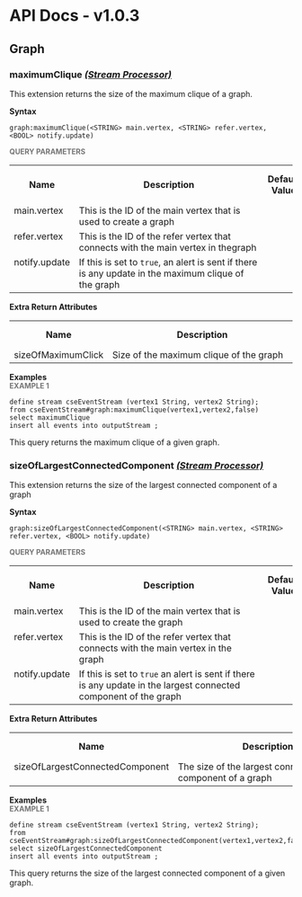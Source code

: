 # API Docs - v1.0.3

## Graph

### maximumClique *<a target="_blank" href="https://wso2.github.io/siddhi/documentation/siddhi-4.0/#stream-processor">(Stream Processor)</a>*

<p style="word-wrap: break-word">This extension returns the size of the maximum clique of a graph.</p>

<span id="syntax" class="md-typeset" style="display: block; font-weight: bold;">Syntax</span>
```
graph:maximumClique(<STRING> main.vertex, <STRING> refer.vertex, <BOOL> notify.update)
```

<span id="query-parameters" class="md-typeset" style="display: block; color: rgba(0, 0, 0, 0.54); font-size: 12.8px; font-weight: bold;">QUERY PARAMETERS</span>
<table>
    <tr>
        <th>Name</th>
        <th style="min-width: 20em">Description</th>
        <th>Default Value</th>
        <th>Possible Data Types</th>
        <th>Optional</th>
        <th>Dynamic</th>
    </tr>
    <tr>
        <td style="vertical-align: top">main.vertex</td>
        <td style="vertical-align: top; word-wrap: break-word">This is the ID of the main vertex that is used to create a graph</td>
        <td style="vertical-align: top"></td>
        <td style="vertical-align: top">STRING</td>
        <td style="vertical-align: top">No</td>
        <td style="vertical-align: top">No</td>
    </tr>
    <tr>
        <td style="vertical-align: top">refer.vertex</td>
        <td style="vertical-align: top; word-wrap: break-word">This is the ID of the refer vertex that connects with the main vertex in thegraph</td>
        <td style="vertical-align: top"></td>
        <td style="vertical-align: top">STRING</td>
        <td style="vertical-align: top">No</td>
        <td style="vertical-align: top">No</td>
    </tr>
    <tr>
        <td style="vertical-align: top">notify.update</td>
        <td style="vertical-align: top; word-wrap: break-word">If this is set to <code>true</code>, an alert is sent if there is any update in the maximum clique of the graph</td>
        <td style="vertical-align: top"></td>
        <td style="vertical-align: top">BOOL</td>
        <td style="vertical-align: top">No</td>
        <td style="vertical-align: top">No</td>
    </tr>
</table>
<span id="extra-return-attributes" class="md-typeset" style="display: block; font-weight: bold;">Extra Return Attributes</span>
<table>
    <tr>
        <th>Name</th>
        <th style="min-width: 20em">Description</th>
        <th>Possible Types</th>
    </tr>
    <tr>
        <td style="vertical-align: top">sizeOfMaximumClick</td>
        <td style="vertical-align: top; word-wrap: break-word">Size of the maximum clique of the graph</td>
        <td style="vertical-align: top">INT</td>
    </tr>
</table>

<span id="examples" class="md-typeset" style="display: block; font-weight: bold;">Examples</span>
<span id="example-1" class="md-typeset" style="display: block; color: rgba(0, 0, 0, 0.54); font-size: 12.8px; font-weight: bold;">EXAMPLE 1</span>
```
define stream cseEventStream (vertex1 String, vertex2 String); 
from cseEventStream#graph:maximumClique(vertex1,vertex2,false)  
select maximumClique  
insert all events into outputStream ;
```
<p style="word-wrap: break-word">This query returns the maximum clique of a given graph.</p>

### sizeOfLargestConnectedComponent *<a target="_blank" href="https://wso2.github.io/siddhi/documentation/siddhi-4.0/#stream-processor">(Stream Processor)</a>*

<p style="word-wrap: break-word">This extension returns the size of the largest connected component of a graph</p>

<span id="syntax" class="md-typeset" style="display: block; font-weight: bold;">Syntax</span>
```
graph:sizeOfLargestConnectedComponent(<STRING> main.vertex, <STRING> refer.vertex, <BOOL> notify.update)
```

<span id="query-parameters" class="md-typeset" style="display: block; color: rgba(0, 0, 0, 0.54); font-size: 12.8px; font-weight: bold;">QUERY PARAMETERS</span>
<table>
    <tr>
        <th>Name</th>
        <th style="min-width: 20em">Description</th>
        <th>Default Value</th>
        <th>Possible Data Types</th>
        <th>Optional</th>
        <th>Dynamic</th>
    </tr>
    <tr>
        <td style="vertical-align: top">main.vertex</td>
        <td style="vertical-align: top; word-wrap: break-word">This is the ID of the main vertex that is used to create the graph</td>
        <td style="vertical-align: top"></td>
        <td style="vertical-align: top">STRING</td>
        <td style="vertical-align: top">No</td>
        <td style="vertical-align: top">No</td>
    </tr>
    <tr>
        <td style="vertical-align: top">refer.vertex</td>
        <td style="vertical-align: top; word-wrap: break-word">This is the ID of the refer vertex that connects with the main vertex in the graph</td>
        <td style="vertical-align: top"></td>
        <td style="vertical-align: top">STRING</td>
        <td style="vertical-align: top">No</td>
        <td style="vertical-align: top">No</td>
    </tr>
    <tr>
        <td style="vertical-align: top">notify.update</td>
        <td style="vertical-align: top; word-wrap: break-word">If this is set to <code>true</code> an alert is sent if there is any update in the largest connected component of the graph</td>
        <td style="vertical-align: top"></td>
        <td style="vertical-align: top">BOOL</td>
        <td style="vertical-align: top">No</td>
        <td style="vertical-align: top">No</td>
    </tr>
</table>
<span id="extra-return-attributes" class="md-typeset" style="display: block; font-weight: bold;">Extra Return Attributes</span>
<table>
    <tr>
        <th>Name</th>
        <th style="min-width: 20em">Description</th>
        <th>Possible Types</th>
    </tr>
    <tr>
        <td style="vertical-align: top">sizeOfLargestConnectedComponent</td>
        <td style="vertical-align: top; word-wrap: break-word">The size of the largest connected component of a graph</td>
        <td style="vertical-align: top">LONG</td>
    </tr>
</table>

<span id="examples" class="md-typeset" style="display: block; font-weight: bold;">Examples</span>
<span id="example-1" class="md-typeset" style="display: block; color: rgba(0, 0, 0, 0.54); font-size: 12.8px; font-weight: bold;">EXAMPLE 1</span>
```
define stream cseEventStream (vertex1 String, vertex2 String); 
from cseEventStream#graph:sizeOfLargestConnectedComponent(vertex1,vertex2,false) 
select sizeOfLargestConnectedComponent 
insert all events into outputStream ;
```
<p style="word-wrap: break-word">This query returns the size of the largest connected component of a given graph.</p>

